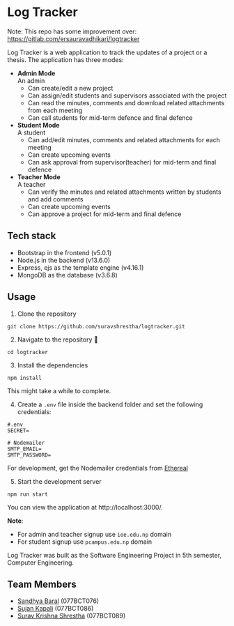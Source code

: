 # Log Tracker

Note: This repo has some improvement over: https://gitlab.com/ersauravadhikari/logtracker

Log Tracker is a web application to track the updates of a project or a thesis. The application has three modes:
* **Admin Mode**   
An admin 
	* Can create/edit a new project
	* Can assign/edit students and supervisors associated with the project
	* Can read the minutes, comments and download related attachments from each meeting  
	* Can call students for mid-term defence and final defence
* **Student Mode**   
A student
    * Can add/edit minutes, comments and related attachments for each meeting
    * Can create upcoming events 
    * Can ask approval from supervisor(teacher) for mid-term and final defence
* **Teacher Mode**   
A teacher
	* Can verify the minutes and related attachments written by students and add comments
	* Can create upcoming events 
	* Can approve a project for mid-term and final defence

## Tech stack
* Bootstrap in the frontend (v5.0.1)
* Node.js in the backend (v13.6.0)
* Express, ejs as the template engine (v4.16.1)
* MongoDB as the database (v3.6.8)

## Usage
1. Clone the repository
```
git clone https://github.com/suravshrestha/logtracker.git
```

2. Navigate to the repository :open_file_folder:
```
cd logtracker
```

3. Install the dependencies
```
npm install
```
This might take a while to complete.

4. Create a `.env` file inside the backend folder and set the following credentials:
```
#.env
SECRET=

# Nodemailer
SMTP_EMAIL=
SMTP_PASSWORD=
```
For development, get the Nodemailer credentials from [Ethereal](https://ethereal.email/)

5. Start the development server
```
npm run start
```

You can view the application at http://localhost:3000/.

**Note**:
- For admin and teacher signup use `ioe.edu.np` domain
- For student signup use `pcampus.edu.np` domain

Log Tracker was built as the Software Engineering Project in 5th semester, Computer Engineering.

## Team Members
* [Sandhya Baral](https://github.com/Sandukkk) (077BCT076)
* [Sujan Kapali](https://github.com/Sk47R) (077BCT086)
* [Surav Krishna Shrestha](https://github.com/suravshrestha) (077BCT089)
